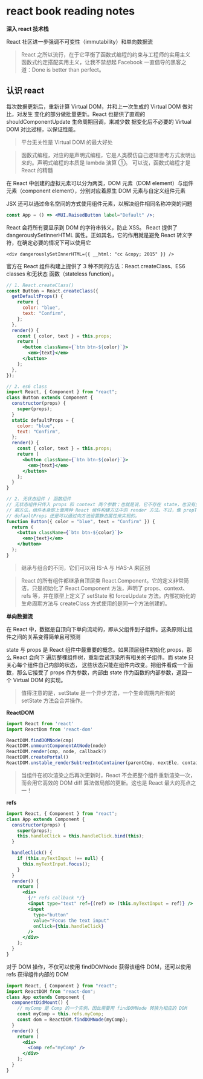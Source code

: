 # react book reading notes

**深入 react 技术栈**

React 社区进一步强调不可变性（immutability）和单向数据流

> React 之所以流行，在于它平衡了函数式编程的约束与工程师的实用主义
> 函数式约定搭配实用主义，让我不禁想起 Facebook 一直倡导的黑客之道：Done is better than perfect。

## 认识 react

每次数据更新后，重新计算 Virtual DOM，并和上一次生成的 Virtual DOM 做对比，对发生
变化的部分做批量更新。React 也提供了直观的 shouldComponentUpdate 生命周期回调，来减少数
据变化后不必要的 Virtual DOM 对比过程，以保证性能。

> 平台无关性是 Virtual DOM 的最大好处

> 函数式编程，对应的是声明式编程，它是人类模仿自己逻辑思考方式发明出来的。声明式编程的本质是 lambda 演算 ①。
> 可以说，函数式编程才是 React 的精髓

在 React 中创建的虚拟元素可以分为两类，DOM 元素（DOM element）与组件元素（component element），分别对应着原生 DOM 元素与自定义组件元素

JSX 还可以通过命名空间的方式使用组件元素，以解决组件相同名称冲突的问题

```jsx
const App = () => <MUI.RaisedButton label="Default" />;
```

React 会将所有要显示到 DOM 的字符串转义，防止 XSS。 React 提供了 dangerouslySetInnerHTML 属性。正如其名，它的作用就是避免 React 转义字符，在确定必要的情况下可以使用它

```tsx
<div dangerouslySetInnerHTML={{ __html: "cc &copy; 2015" }} />
```

官方在 React 组件构建上提供了 3 种不同的方法：React.createClass、ES6 classes 和无状态
函数（stateless function）。

```jsx
// 1. React.createClass()
const Button = React.createClass({
  getDefaultProps() {
    return {
      color: "blue",
      text: "Confirm",
    };
  },
  render() {
    const { color, text } = this.props;
    return (
      <button className={`btn btn-${color}`}>
        <em>{text}</em>
      </button>
    );
  },
});

// 2. es6 class
import React, { Component } from "react";
class Button extends Component {
  constructor(props) {
    super(props);
  }
  static defaultProps = {
    color: "blue",
    text: "Confirm",
  };
  render() {
    const { color, text } = this.props;
    return (
      <button className={`btn btn-${color}`}>
        <em>{text}</em>
      </button>
    );
  }
}

// 2. 无状态组件 / 函数组件
// 无状态组件只传入 props 和 context 两个参数；也就是说，它不存在 state，也没有生命周
// 期方法，组件本身即上面两种 React 组件构建方法中的 render 方法。不过，像 propTypes 和
// defaultProps 还是可以通过向方法设置静态属性来实现的。
function Button({ color = "blue", text = "Confirm" }) {
  return (
    <button className={`btn btn-${color}`}>
      <em>{text}</em>
    </button>
  );
}
```

> 继承与组合的不同，它们可以用 IS-A 与 HAS-A 来区别

> React 的所有组件都继承自顶层类 React.Component。它的定义非常简洁，只是初始化了 React.Component 方法，声明了 props、context、refs 等，并在原型上定义了 setState 和 forceUpdate 方法。内部初始化的生命周期方法与 createClass 方式使用的是同一个方法创建的。

**单向数据流**

在 React 中，数据是自顶向下单向流动的，即从父组件到子组件。这条原则让组件之间的关系变得简单且可预测

state 与 props 是 React 组件中最重要的概念。如果顶层组件初始化 props，那么 React 会向下
遍历整棵组件树，重新尝试渲染所有相关的子组件。而 state 只关心每个组件自己内部的状态，
这些状态只能在组件内改变。把组件看成一个函数，那么它接受了 props 作为参数，内部由 state
作为函数的内部参数，返回一个 Virtual DOM 的实现。

> 值得注意的是，setState 是一个异步方法，一个生命周期内所有的 setState 方法会合并操作。

**ReactDOM**

```js
import React from 'react'
import ReactDom from 'react-dom'

ReactDOM.findDOMNode(cmp)
ReactDOM.unmountComponentAtNode(node)
ReactDOM.render(cmp, node, callback?)
ReactDOM.createPortal()
ReactDOM.unstable_renderSubtreeIntoContainer(parentCmp, nextEle, container, cb)
```

> 当组件在初次渲染之后再次更新时，React 不会把整个组件重新渲染一次，而会用它高效的 DOM diff 算法做局部的更新。这也是 React 最大的亮点之一！

**refs**

```jsx
import React, { Component } from "react";
class App extends Component {
  constructor(props) {
    super(props);
    this.handleClick = this.handleClick.bind(this);
  }

  handleClick() {
    if (this.myTextInput !== null) {
      this.myTextInput.focus();
    }
  }
  render() {
    return (
      <div>
        {/* refs callback */}
        <input type="text" ref={(ref) => (this.myTextInput = ref)} />
        <input
          type="button"
          value="Focus the text input"
          onClick={this.handleClick}
        />
      </div>
    );
  }
}
```

对于 DOM 操作，不仅可以使用 findDOMNode 获得该组件 DOM，还可以使用 refs 获得组件内部的 DOM

```jsx
import React, { Component } from "react";
import ReactDOM from "react-dom";
class App extends Component {
  componentDidMount() {
    // myComp 是 Comp 的一个实例，因此需要用 findDOMNode 转换为相应的 DOM
    const myComp = this.refs.myComp;
    const dom = ReactDOM.findDOMNode(myComp);
  }
  render() {
    return (
      <div>
        <Comp ref="myComp" />
      </div>
    );
  }
}
```

